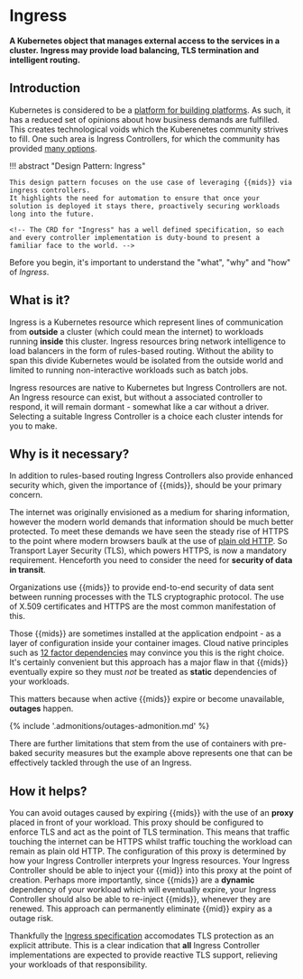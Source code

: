 #  Ingress

<!-- We can justify the inclusion of "ingress" because ingress is a known entity in JSS. -->

**A Kubernetes object that manages external access to the services in a cluster.**
**Ingress may provide load balancing, TLS termination and intelligent routing.**

## Introduction

Kubernetes is considered to be a [platform for building platforms](https://twitter.com/kelseyhightower/status/935252923721793536?lang=en-GB).
As such, it has a reduced set of opinions about how business demands are fulfilled.
This creates technological voids which the Kuberenetes community strives to fill.
One such area is Ingress Controllers, for which the community has provided [many options](https://kubernetes.io/docs/concepts/services-networking/ingress-controllers/).

!!! abstract "Design Pattern: Ingress"

    This design pattern focuses on the use case of leveraging {{mids}} via ingress controllers.
    It highlights the need for automation to ensure that once your solution is deployed it stays there, proactively securing workloads long into the future.

    <!-- The CRD for "Ingress" has a well defined specification, so each and every controller implementation is duty-bound to present a familiar face to the world. -->

Before you begin, it's important to understand the "what", "why" and "how" of *Ingress*. 

## What is it?

Ingress is a Kubernetes resource which represent lines of communication from **outside** a cluster (which could mean the internet) to workloads running **inside** this cluster.
Ingress resources bring network intelligence to load balancers in the form of rules-based routing.
Without the ability to span this divide Kubernetes would be isolated from the outside world and limited to running non-interactive workloads such as batch jobs.

Ingress resources are native to Kubernetes but Ingress Controllers are not.
An Ingress resource can exist, but without a associated controller to respond, it will remain dormant - somewhat like a car without a driver.
Selecting a suitable Ingress Controller is a choice each cluster intends for you to make.

## Why is it necessary?

In addition to rules-based routing Ingress Controllers also provide enhanced security which, given the importance of {{mids}}, should be your primary concern.

The internet was originally envisioned as a medium for sharing information, however the modern world demands that information should be much better protected.
To meet these demands we have seen the steady rise of HTTPS to the point where modern browsers baulk at the use of [plain old HTTP](https://security.googleblog.com/2019/10/no-more-mixed-messages-about-https_3.html).
So Transport Layer Security (TLS), which powers HTTPS, is now a mandatory requirement.
Henceforth you need to consider the need for **security of data in transit**.

Organizations use {{mids}} to provide end-to-end security of data sent between running processes with the TLS cryptographic protocol.
The use of X.509 certificates and HTTPS are the most common manifestation of this.

Those {{mids}} are sometimes installed at the application endpoint - as a layer of configuration inside your container images.
Cloud native principles such as [12 factor dependencies](https://12factor.net/dependencies) may convince you this is the right choice.
It's certainly convenient but this approach has a major flaw in that {{mids}} eventually expire so they must *not* be treated as **static** dependencies of your workloads.

This matters because when active {{mids}} expire or become unavailable, **outages** happen.

{% include '.admonitions/outages-admonition.md' %}

<!-- see note below -->
There are further limitations that stem from the use of containers with pre-baked security measures but the example above represents one that can be effectively tackled through the use of an Ingress.
<!-- The larger paragraph below is 100% valid, but is perhaps better suited to a discussion about service meshes or the cert-manager CSI-driver - ingress does not provide a solution to the problem described -->
<!--
When you look at the wider picture, you may also notice another concern related to the use of containers with pre-baked security measures.
If your container is used in the context of a Kubernetes [deployment](https://kubernetes.io/docs/concepts/workloads/controllers/deployment/) resource then it may do so as a scaled-out fleet of workloads, each sharing the same {{mid}}.
This outcome is contrary to the meaning of the word "identity" an should be avoided when possible.
Arguably, the total number of {{mids}} in any given cluster should equal the total number of running workloads.
-->

## How it helps?

You can avoid outages caused by expiring {{mids}} with the use of an **proxy** placed in front of your workload.
This proxy should be configured to enforce TLS and act as the point of TLS termination.
This means that traffic touching the internet can be HTTPS whilst traffic touching the workload can remain as plain old HTTP.
The configuration of this proxy is determined by how your Ingress Controller interprets your Ingress resources.
Your Ingress Controller should be able to inject your {{mid}} into this proxy at the point of creation.
Perhaps more importantly, since {{mids}} are a **dynamic** dependency of your workload which will eventually expire, your Ingress Controller should also be able to re-inject {{mids}}, whenever they are renewed.
This approach can permanently eliminate {{mid}} expiry as a outage risk.

Thankfully the [Ingress specification](https://kubernetes.io/docs/reference/kubernetes-api/service-resources/ingress-v1/) accomodates TLS protection as an explicit attribute.
This is a clear indication that **all** Ingress Controller implementations are expected to provide reactive TLS support, relieving your workloads of that responsibility.

<!-- ##### Questions to guide us:

- What are the absolute **required capabilities**? (MVP)
    1. Ability to use a {{mid}}, an X.509 Certificate in this case, to secure traffic
    1. Ability to install/deploy/upload a {{mid}} to a 
    1. Ability to **validate** that a specific {{mid}} is where we think it is (data either proactively requested by Venafi or periodically reported on by the target consumer of the {{mid}})

- What sets the best solutions apart?
    {% include 'best-solutions-common.md' %}
    - Renewal of a {{mid}} should not cause downtime -->
